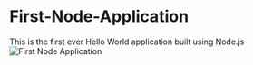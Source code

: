 # First-Node-Application
This is the first ever Hello World application built using Node.js   
![First Node Application](https://github.com/user-attachments/assets/15e13bdb-7cc6-45ce-a5ac-616c22294939)
